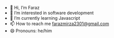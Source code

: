 - 👋 Hi, I’m Faraz
- 👀 I’m interested in software development 
- 🌱 I’m currently learning Javascript
- 📫 How to reach me farazmirza2301@gmail.com
- 😄 Pronouns: he/him

<!---
code-with-faraz/code-with-faraz is a ✨ special ✨ repository because its `README.md` (this file) appears on your GitHub profile.
You can click the Preview link to take a look at your changes.
--->
